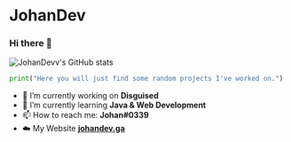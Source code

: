 # JohanDev
### Hi there 👋

![JohanDevv's GitHub stats](https://github-readme-stats.vercel.app/api?username=JohanDevv&show_icons=true&theme=tokyonight)

```python
print("Here you will just find some random projects I've worked on.")
```

- 🔭 I’m currently working on **Disguised**
- 🌱 I’m currently learning **Java & Web Development**
- 📫 How to reach me: **Johan#0339**
- ☁️ My Website [**johandev.ga**](https://www.johandev.ga/)
